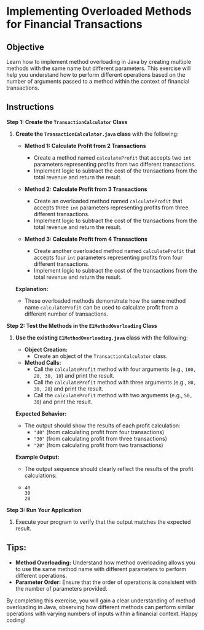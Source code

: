 # Implementing Overloaded Methods for Financial Transactions

## Objective
Learn how to implement method overloading in Java by creating multiple methods with the same name but different parameters. This exercise will help you understand how to perform different operations based on the number of arguments passed to a method within the context of financial transactions.

## Instructions

**Step 1: Create the `TransactionCalculator` Class**

1. **Create the `TransactionCalculator.java` class** with the following:
    - **Method 1: Calculate Profit from 2 Transactions**
        - Create a method named `calculateProfit` that accepts two `int` parameters representing profits from two different transactions.
        - Implement logic to subtract the cost of the transactions from the total revenue and return the result.

    - **Method 2: Calculate Profit from 3 Transactions**
        - Create an overloaded method named `calculateProfit` that accepts three `int` parameters representing profits from three different transactions.
        - Implement logic to subtract the cost of the transactions from the total revenue and return the result.

    - **Method 3: Calculate Profit from 4 Transactions**
        - Create another overloaded method named `calculateProfit` that accepts four `int` parameters representing profits from four different transactions.
        - Implement logic to subtract the cost of the transactions from the total revenue and return the result.

   **Explanation:**
    - These overloaded methods demonstrate how the same method name `calculateProfit` can be used to calculate profit from a different number of transactions.

**Step 2: Test the Methods in the `E1MethodOverloading` Class**

1. **Use the existing `E1MethodOverloading.java` class** with the following:
    - **Object Creation:**
        - Create an object of the `TransactionCalculator` class.
    - **Method Calls:**
        - Call the `calculateProfit` method with four arguments (e.g., `100, 20, 30, 10`) and print the result.
        - Call the `calculateProfit` method with three arguments (e.g., `80, 30, 20`) and print the result.
        - Call the `calculateProfit` method with two arguments (e.g., `50, 30`) and print the result.

   **Expected Behavior:**
    - The output should show the results of each profit calculation:
        - `"40"` (from calculating profit from four transactions)
        - `"30"` (from calculating profit from three transactions)
        - `"20"` (from calculating profit from two transactions)

   **Example Output:**
    - The output sequence should clearly reflect the results of the profit calculations:
    - ```
      40
      30
      20
      ```

**Step 3: Run Your Application**

1. Execute your program to verify that the output matches the expected result.

## Tips:

- **Method Overloading:** Understand how method overloading allows you to use the same method name with different parameters to perform different operations.
- **Parameter Order:** Ensure that the order of operations is consistent with the number of parameters provided.

By completing this exercise, you will gain a clear understanding of method overloading in Java, observing how different methods can perform similar operations with varying numbers of inputs within a financial context. Happy coding!
